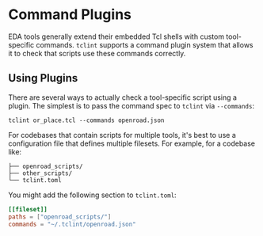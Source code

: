 # Command Plugins

EDA tools generally extend their embedded Tcl shells with custom tool-specific commands.
`tclint` supports a command plugin system that allows it to check that scripts use these
commands correctly.

## Using Plugins

There are several ways to actually check a tool-specific script using a plugin. The
simplest is to pass the command spec to `tclint` via `--commands`:

```shell
tclint or_place.tcl --commands openroad.json
```

For codebases that contain scripts for multiple tools, it's best to use a configuration
file that defines multiple filesets. For example, for a codebase like:

```
├── openroad_scripts/
├── other_scripts/
└── tclint.toml
```

You might add the following section to `tclint.toml`:

```toml
[[fileset]]
paths = ["openroad_scripts/"]
commands = "~/.tclint/openroad.json"
```
[openroad]: https://github.com/The-OpenROAD-Project/OpenROAD
